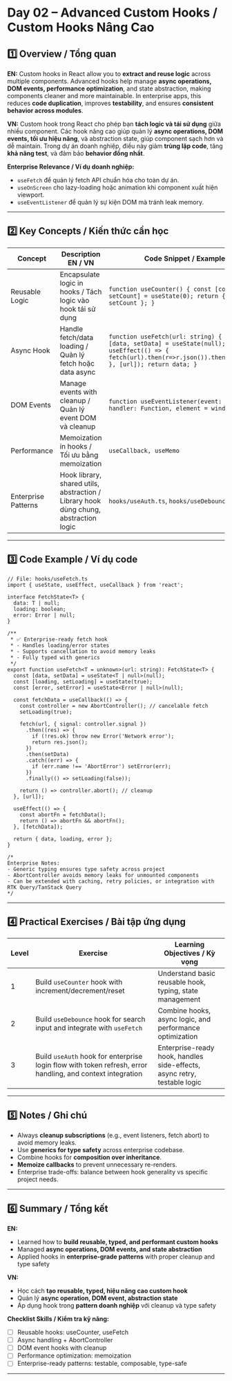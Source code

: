 
# Day 02 – Advanced Custom Hooks / Custom Hooks Nâng Cao


## 1️⃣ Overview / Tổng quan

**EN:**
Custom hooks in React allow you to **extract and reuse logic** across multiple components. Advanced hooks help manage **async operations, DOM events, performance optimization**, and state abstraction, making components cleaner and more maintainable. In enterprise apps, this reduces **code duplication**, improves **testability**, and ensures **consistent behavior across modules**.

**VN:**
Custom hook trong React cho phép bạn **tách logic và tái sử dụng** giữa nhiều component. Các hook nâng cao giúp quản lý **async operations, DOM events, tối ưu hiệu năng**, và abstraction state, giúp component sạch hơn và dễ maintain. Trong dự án doanh nghiệp, điều này giảm **trùng lặp code**, tăng **khả năng test**, và đảm bảo **behavior đồng nhất**.

**Enterprise Relevance / Ví dụ doanh nghiệp:**

* `useFetch` để quản lý fetch API chuẩn hóa cho toàn dự án.
* `useOnScreen` cho lazy-loading hoặc animation khi component xuất hiện viewport.
* `useEventListener` để quản lý sự kiện DOM mà tránh leak memory.

---

## 2️⃣ Key Concepts / Kiến thức cần học

| Concept             | Description EN / VN                                                                  | Code Snippet / Example                                                                                                                                             |
| ------------------- | ------------------------------------------------------------------------------------ | ------------------------------------------------------------------------------------------------------------------------------------------------------------------ |
| Reusable Logic      | Encapsulate logic in hooks / Tách logic vào hook tái sử dụng                         | `function useCounter() { const [count, setCount] = useState(0); return { count, setCount }; }`                                                                     |
| Async Hook          | Handle fetch/data loading / Quản lý fetch hoặc data async                            | `function useFetch(url: string) { const [data, setData] = useState(null); useEffect(() => { fetch(url).then(r=>r.json()).then(setData); }, [url]); return data; }` |
| DOM Events          | Manage events with cleanup / Quản lý event DOM và cleanup                            | `function useEventListener(event: string, handler: Function, element = window)`                                                                                    |
| Performance         | Memoization in hooks / Tối ưu bằng memoization                                       | `useCallback, useMemo`                                                                                                                                             |
| Enterprise Patterns | Hook library, shared utils, abstraction / Library hook dùng chung, abstraction logic | `hooks/useAuth.ts`, `hooks/useDebounce.ts`                                                                                                                         |

---

## 3️⃣ Code Example / Ví dụ code

```tsx
// File: hooks/useFetch.ts
import { useState, useEffect, useCallback } from 'react';

interface FetchState<T> {
  data: T | null;
  loading: boolean;
  error: Error | null;
}

/**
 * ✅ Enterprise-ready fetch hook
 * - Handles loading/error states
 * - Supports cancellation to avoid memory leaks
 * - Fully typed with generics
 */
export function useFetch<T = unknown>(url: string): FetchState<T> {
  const [data, setData] = useState<T | null>(null);
  const [loading, setLoading] = useState(true);
  const [error, setError] = useState<Error | null>(null);

  const fetchData = useCallback(() => {
    const controller = new AbortController(); // cancelable fetch
    setLoading(true);

    fetch(url, { signal: controller.signal })
      .then((res) => {
        if (!res.ok) throw new Error('Network error');
        return res.json();
      })
      .then(setData)
      .catch((err) => {
        if (err.name !== 'AbortError') setError(err);
      })
      .finally(() => setLoading(false));

    return () => controller.abort(); // cleanup
  }, [url]);

  useEffect(() => {
    const abortFn = fetchData();
    return () => abortFn && abortFn();
  }, [fetchData]);

  return { data, loading, error };
}

/*
Enterprise Notes:
- Generic typing ensures type safety across project
- AbortController avoids memory leaks for unmounted components
- Can be extended with caching, retry policies, or integration with RTK Query/TanStack Query
*/
```

---

## 4️⃣ Practical Exercises / Bài tập ứng dụng

| Level | Exercise                                                                                                   | Learning Objectives / Kỳ vọng                                            |
| ----- | ---------------------------------------------------------------------------------------------------------- | ------------------------------------------------------------------------ |
| 1     | Build `useCounter` hook with increment/decrement/reset                                                     | Understand basic reusable hook, typing, state management                 |
| 2     | Build `useDebounce` hook for search input and integrate with `useFetch`                                    | Combine hooks, async logic, and performance optimization                 |
| 3     | Build `useAuth` hook for enterprise login flow with token refresh, error handling, and context integration | Enterprise-ready hook, handles side-effects, async retry, testable logic |

---

## 5️⃣ Notes / Ghi chú

* Always **cleanup subscriptions** (e.g., event listeners, fetch abort) to avoid memory leaks.
* Use **generics for type safety** across enterprise codebase.
* Combine hooks for **composition over inheritance**.
* **Memoize callbacks** to prevent unnecessary re-renders.
* Enterprise trade-offs: balance between hook generality vs specific project needs.

---

## 6️⃣ Summary / Tổng kết

**EN:**

* Learned how to **build reusable, typed, and performant custom hooks**
* Managed **async operations, DOM events, and state abstraction**
* Applied hooks in **enterprise-grade patterns** with proper cleanup and type safety

**VN:**

* Học cách **tạo reusable, typed, hiệu năng cao custom hook**
* Quản lý **async operation, DOM event, abstraction state**
* Áp dụng hook trong **pattern doanh nghiệp** với cleanup và type safety

**Checklist Skills / Kiểm tra kỹ năng:**

* [ ] Reusable hooks: useCounter, useFetch
* [ ] Async handling + AbortController
* [ ] DOM event hooks with cleanup
* [ ] Performance optimization: memoization
* [ ] Enterprise-ready patterns: testable, composable, type-safe

---